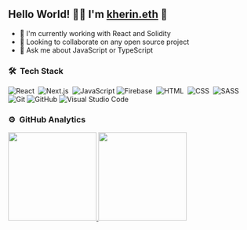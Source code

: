 ## Hello World! 👋🏻 I'm [kherin.eth](https://kherin-eth.netlify.app) 🦄

- 🌱 I'm currently working with React and Solidity
- 🔭 Looking to collaborate on any open source project
- 💬 Ask me about JavaScript or TypeScript

### 🛠 &nbsp;Tech Stack

![React](https://img.shields.io/badge/-React-05122A?style=flat&logo=react)&nbsp;
![Next.js](https://img.shields.io/badge/-Next.js-05122A?style=flat&logo=next.js)&nbsp;
![JavaScript](https://img.shields.io/badge/-JavaScript-05122A?style=flat&logo=javascript)
![Firebase](https://img.shields.io/badge/-Firebase-05122A?style=flat&logo=firebase)&nbsp;
![HTML](https://img.shields.io/badge/-HTML-05122A?style=flat&logo=HTML5)&nbsp;
![CSS](https://img.shields.io/badge/-CSS-05122A?style=flat&logo=CSS3&logoColor=1572B6)&nbsp;
![SASS](https://img.shields.io/badge/-SASS-05122A?style=flat&logo=SASS&logoColor=1572B6)&nbsp;
![Git](https://img.shields.io/badge/-Git-05122A?style=flat&logo=git)
![GitHub](https://img.shields.io/badge/-GitHub-05122A?style=flat&logo=github)
![Visual Studio Code](https://img.shields.io/badge/-Visual%20Studio%20Code-05122A?style=flat&logo=visual-studio-code&logoColor=007ACC)&nbsp;

### ⚙️ &nbsp;GitHub Analytics

<p align="left">
<a href="https://github.com/kherincalderon">
    <img height="180em" src="https://github-readme-stats-eight-theta.vercel.app/api/top-langs/?username=kherincalderon&layout=compact&langs_count=8&theme=algolia"/>
  <img height="180em" src="https://github-readme-stats-eight-theta.vercel.app/api?username=kherincalderon&show_icons=true&theme=algolia&include_all_commits=true&count_private=true"/>
</a>
</p>
